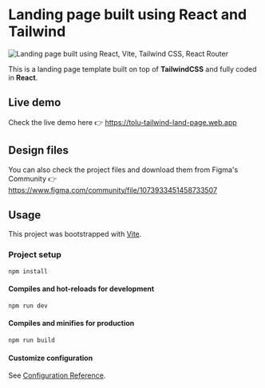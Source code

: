 # Landing page built using React and Tailwind

![Landing page built using React, Vite, Tailwind CSS, React Router](https://user-images.githubusercontent.com/2683512/96160974-f93aa780-0f16-11eb-9ce4-81d94b216be6.png)

This is a landing page template built on top of **TailwindCSS** and fully coded in **React**.

## Live demo

Check the live demo here 👉️ https://tolu-tailwind-land-page.web.app

## Design files

You can also check the project files and download them from Figma's Community 👉 https://www.figma.com/community/file/1073933451458733507

## Usage

This project was bootstrapped with [Vite](https://vitejs.dev/).

### Project setup
```
npm install
```

#### Compiles and hot-reloads for development
```
npm run dev
```

#### Compiles and minifies for production
```
npm run build
```

#### Customize configuration
See [Configuration Reference](https://vitejs.dev/guide/).
